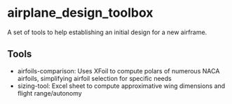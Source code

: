# airplane_design_toolbox
A set of tools to help establishing an initial design for a new airframe.

## Tools
- airfoils-comparison: Uses XFoil to compute polars of numerous NACA airfoils, simplifying airfoil selection for specific needs
- sizing-tool: Excel sheet to compute approximative wing dimensions and flight range/autonomy